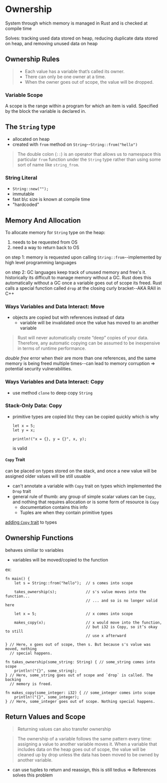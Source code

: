 # Ownership

System through which memory is managed in Rust and is checked at compile time

Solves: tracking used data stored on heap, reducing duplicate data stored on heap, and removing unused data on heap

## Ownership Rules

> - Each value has a variable that’s called its owner.
> - There can only be one owner at a time.
> - When the owner goes out of scope, the value will be dropped.

### Variable Scope

A scope is the range within a program for which an item is valid. Specified by the block the variable is declared in.

## The `String` type

- allocated on heap
- created with `from` method on `String`--`String::from("hello")`
  
> The double colon (`::`) is an operator that allows us to namespace this particular `from` function under the `String` type rather than using some sort of name like `string_from`.

### String Literal

- `String::new("");`
- immutable
- fast b\c size is known at compile time
- "hardcoded"

## Memory And Allocation

To allocate memory for `String` type on the heap:

1. needs to be requested from OS
2. need a way to return back to OS

on step 1: memory is requested upon calling `String::from`--implemented by high level programming languages

on step 2: GC languages keep track of unused memory and free's it. historically its difficult to manage memory without a GC. Rust does this automatically without a GC once a variable goes out of scope its freed. Rust calls a special function called `drop` at the closing curly bracket--AKA RAII in C++

### Ways Variables and Data Interact: Move

- objects are copied but with references instead of data
  - variable will be invalidated once the value has moved to an another variable

> Rust will never automatically create “deep” copies of your data. Therefore, any automatic copying can be assumed to be inexpensive in terms of runtime performance.

*double free* error when their are more than one references, and the same memory is being freed multiple times--can lead to memory corruption => potential security vulnerabilities.

### Ways Variables and Data Interact: Copy

- use method `clone` to deep copy `String`

### Stack-Only Data: Copy

- primitive types are copied b\c they can be copied quickly which is why

    ```
    let x = 5;
    let y = x;

    println!("x = {}, y = {}", x, y);
    ```

    is valid

#### `Copy` Trait

can be placed on types stored on the stack, and once a new value will be assigned older values will be still usuable

- can't annotate a variable with `Copy` trait on types which implemented the `Drop` trait
- general rule of thumb: any group of simple scalar values can be `Copy`, and nothing that requires allocation or is some form of resource is `Copy`
  - documentation contains this info
  - Tuples are when they contain primitive types

[adding `Copy` trait](https://doc.rust-lang.org/book/appendix-03-derivable-traits.html) to types

## Ownership Functions

behaves similiar to variables

- variables will be moved/copied to the function

ex:
```
fn main() {
    let s = String::from("hello");  // s comes into scope

    takes_ownership(s);             // s's value moves into the function...
                                    // ... and so is no longer valid here

    let x = 5;                      // x comes into scope

    makes_copy(x);                  // x would move into the function,
                                    // but i32 is Copy, so it’s okay to still
                                    // use x afterward

} // Here, x goes out of scope, then s. But because s's value was moved, nothing
  // special happens.

fn takes_ownership(some_string: String) { // some_string comes into scope
    println!("{}", some_string);
} // Here, some_string goes out of scope and `drop` is called. The backing
  // memory is freed.

fn makes_copy(some_integer: i32) { // some_integer comes into scope
    println!("{}", some_integer);
} // Here, some_integer goes out of scope. Nothing special happens.
```

## Return Values and Scope

> Returning values can also transfer ownership

> The ownership of a variable follows the same pattern every time: assigning a value to another variable moves it. When a variable that includes data on the heap goes out of scope, the value will be cleaned up by drop unless the data has been moved to be owned by another variable.

- can use tuples to return and reassign, this is still tedius => References solves this problem